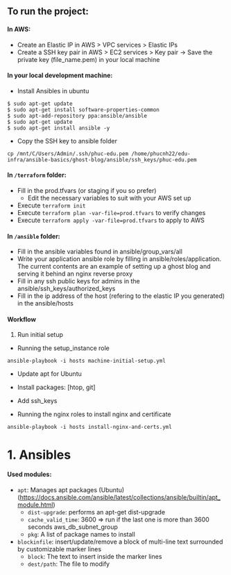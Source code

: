 ## To run the project:

#### In AWS:
- Create an Elastic IP in AWS > VPC services > Elastic IPs
- Create a SSH key pair in AWS > EC2 services > Key pair -> Save the private key (file_name.pem) in your local machine

#### In your local development machine:
- Install Ansibles in ubuntu
```
$ sudo apt-get update
$ sudo apt-get install software-properties-common
$ sudo apt-add-repository ppa:ansible/ansible
$ sudo apt-get update
$ sudo apt-get install ansible -y
```
- Copy the SSH key to ansible folder
```
cp /mnt/C/Users/Admin/.ssh/phuc-edu.pem /home/phucnh22/edu-infra/ansible-basics/ghost-blog/ansible/ssh_keys/phuc-edu.pem
```

#### In `/terraform` folder:
- Fill in the prod.tfvars (or staging if you so prefer)
  - Edit the necessary variables to suit with your AWS set up
- Execute `terraform init`
- Execute `terraform plan -var-file=prod.tfvars` to verify changes
- Execute `terraform apply -var-file=prod.tfvars` to apply to AWS

#### In `/ansible` folder:
- Fill in the ansible variables found in ansible/group_vars/all
- Write your application ansible role by filling in ansible/roles/application. The current contents are an example of setting up a ghost blog and serving
it behind an nginx reverse proxy
- Fill in any ssh public keys for admins in the ansible/ssh_keys/authorized_keys
- Fill in the ip address of the host (refering to the elastic IP you generated) in the ansible/hosts

#### Workflow
1. Run initial setup
- Running the setup_instance role
```
ansible-playbook -i hosts machine-initial-setup.yml
```
  - Update apt for Ubuntu
  - Install packages: [htop, git]
  - Add ssh_keys

- Running the nginx roles to install nginx and certificate
```
ansible-playbook -i hosts install-nginx-and-certs.yml
```


# 1. Ansibles
#### Used modules:
- `apt`: Manages apt packages (Ubuntu)
(https://docs.ansible.com/ansible/latest/collections/ansible/builtin/apt_module.html)
  - `dist-upgrade`: performs an apt-get dist-upgrade
  - `cache_valid_time`: 3600 => run if the last one is more than 3600 seconds aws_db_subnet_group
  - `pkg`: A list of package names to install
- `blockinfile`:  insert/update/remove a block of multi-line text surrounded by customizable marker lines
  - `block`: The text to insert inside the marker lines
  - `dest/path`: The file to modify
